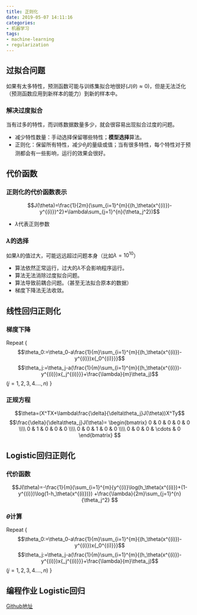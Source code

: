 ```yaml
---
title: 正则化
date: 2019-05-07 14:11:16
categories:
- 机器学习
tags: 
- machine-learning
- regularization
---
```


<script type="text/x-mathjax-config">
  MathJax.Hub.Config({
    extensions: ["tex2jax.js"],
    jax: ["input/TeX", "output/HTML-CSS"],
    tex2jax: {
      <!--$表示行内元素，$$表示块状元素 -->
      inlineMath: [ ['$','$'], ["\\(","\\)"] ],
      displayMath: [ ['$$','$$'], ["\\[","\\]"] ],
      processEscapes: true
    },
    "HTML-CSS": { availableFonts: ["TeX"] }
  });
</script>
<!--加载MathJax的最新文件， async表示异步加载进来 -->
<script type="text/javascript" async src="https://cdn.mathjax.org/mathjax/latest/MathJax.js">
</script>

## 过拟合问题
如果有太多特性，预测函数可能与训练集拟合地很好($J(\theta)\approx 0$)，但是无法泛化（预测函数应用到新样本的能力）到新的样本中。

### 解决过度拟合
当有过多的特性，而训练数据数量多少，就会很容易出现拟合过度的问题。
- 减少特性数量：手动选择保留哪些特性；**模型选择**算法。
- 正则化：保留所有特性，减少$\theta_j$的量级或值；当有很多特性，每个特性对于预测都会有一些影响，运行的效果会很好。

## 代价函数

### 正则化的代价函数表示
$$J(\theta)=\frac{1}{2m}(\sum_{i=1}^{m}{(h_\theta(x^{(i)})-y^{(i)})^2}+\lambda\sum_{j=1}^{n}{\theta_j^2})$$
- $\lambda$代表正则参数

### $\lambda$的选择
如果$\lambda$的值过大，可能远远超过问题本身（比如$\lambda=10^10$）
- 算法依然正常运行，过大的$\lambda$不会影响程序运行。
- 算法无法消除过度拟合问题。
- 算法导致前耦合问题。（甚至无法拟合原本的数据）
- 梯度下降法无法收敛。

## 线性回归正则化
### 梯度下降
Repeat {
	$$\theta_0:=\theta_0-a\frac{1}{m}\sum_{i=1}^{m}{(h_\theta(x^{(i)})-y^{(i)})x{_0^{(i)}}}$$
	$$\theta_j:=\theta_j-a(\frac{1}{m}\sum_{i=1}^{m}{(h_\theta(x^{(i)})-y^{(i)})x{_j^{(i)}}}+\frac{\lambda}{m}\theta_j)$$
	$(j=1,2,3,4....,n)$
}
### 正规方程
$$\theta=(X^TX+\lambda\frac{\delta}{\delta\theta_j}J(\theta))X^Ty$$
$$\frac{\delta}{\delta\theta_j}J(\theta)=
	\begin{bmatrix}
		0 & 0 & 0 & 0 & 0 \\\\
		0 & 1 & 0 & 0 & 0 \\\\
		0 & 0 & 1 & 0 & 0 \\\\
		0 & 0 & 0 & \cdots & 0
	\end{bmatrix}
$$

## Logistic回归正则化
### 代价函数
$$J(\theta)=-\frac{1}{m}(\sum_{i=1}^{m}{y^{(i)}\log(h_\theta(x^{(i)})+(1-y^{(i)})\log(1-h_\theta(x^{(i)})})
+\frac{\lambda}{2m}\sum_{j=1}^{n}{\theta_j^2}
$$
### $\theta$计算
Repeat {
	$$\theta_0:=\theta_0-a\frac{1}{m}\sum_{i=1}^{m}{(h_\theta(x^{(i)})-y^{(i)})x{_0^{(i)}}}$$
	$$\theta_j:=\theta_j-a(\frac{1}{m}\sum_{i=1}^{m}{(h_\theta(x^{(i)})-y^{(i)})x{_j^{(i)}}}+\frac{\lambda}{m}\theta_j)$$
	$(j=1,2,3,4....,n)$
}
## 编程作业 Logistic回归
[Github地址](http://www.googhttps://github.com/thinkerwolf/meachine-learning/tree/master/machine-learning-ex2)
